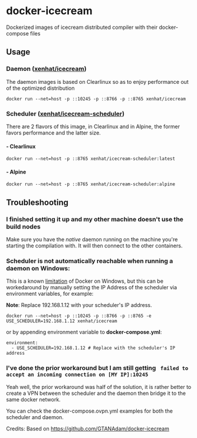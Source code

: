 # docker-icecream
Dockerized images of icecream distributed compiler with their docker-compose files

## Usage
### Daemon ([xenhat/icecream](https://hub.docker.com/r/xenhat/icecream))
The daemon images is based on Clearlinux so as to enjoy performance out of the optimized distribution
```
docker run --net=host -p ::10245 -p ::8766 -p ::8765 xenhat/icecream
```

### Scheduler ([xenhat/icecream-scheduler](https://hub.docker.com/r/xenhat/icecream-scheduler))
There are 2 flavors of this image, in Clearlinux and in Alpine, the former favors performance and the latter size.

#### - Clearlinux
```
docker run --net=host -p ::8765 xenhat/icecream-scheduler:latest
```

#### - Alpine
```
docker run --net=host -p ::8765 xenhat/icecream-scheduler:alpine
```

## Troubleshooting

### I finished setting it up and my other machine doesn't use the build nodes

Make sure you have the *native* daemon running on the machine you're starting the compilation with. It will then connect to the other containers.

### Scheduler is not automatically reachable when running a daemon on Windows:
This is a known [limitation](https://docs.docker.com/docker-for-windows/networking/#known-limitations-use-cases-and-workarounds) of Docker on Windows, but this can be workedaround by manually setting the IP Address of the scheduler via environment variables, for example:

**Note**: Replace 192.168.1.12 with your scheduler's IP address.

```
docker run --net=host -p ::10245 -p ::8766 -p ::8765 -e USE_SCHEDULER=192.168.1.12 xenhat/icecream
```

or by appending environment variable to **docker-compose.yml**:

```
environment:
  - USE_SCHEDULER=192.168.1.12 # Replace with the scheduler's IP address
```

### I've done the prior workaround but I am still getting `` failed to accept an incoming connection on [MY IP]:10245``
Yeah well, the prior workaround was half of the solution, it is rather better to create a VPN between the scheduler and the daemon then bridge it to the same docker network.

You can check the docker-compose.ovpn.yml examples for both the scheduler and daemon.
 
 Credits:
 Based on https://github.com/GTANAdam/docker-icecream